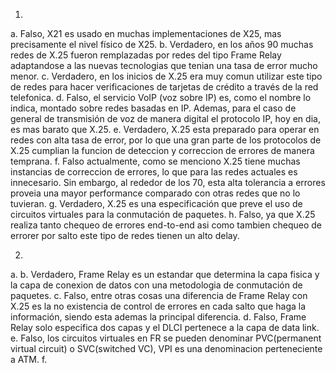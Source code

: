 1. 
a. Falso, X21 es usado en muchas implementaciones de X25, mas precisamente el nivel físico de X25.
b. Verdadero, en los años 90 muchas redes de X.25 fueron remplazadas por redes del tipo Frame Relay adaptandose a las nuevas tecnologias que tenian una tasa de error mucho menor.
c. Verdadero, en los inicios de X.25 era muy comun utilizar este tipo de redes para hacer verificaciones de tarjetas de crédito a través de la red telefonica.
d. Falso, el servicio VoIP (voz sobre IP) es, como el nombre lo indica, montado sobre redes basadas en IP. Ademas, para el caso de general de transmisión de voz de manera digital el protocolo IP, hoy en dia, es mas barato que X.25.
e. Verdadero, X.25 esta preparado para operar en redes con alta tasa de error, por lo que una gran parte de los protocolos de X.25 cumplian la funcion de deteccion y correccion de errores de manera temprana. 
f. Falso actualmente, como se menciono X.25 tiene muchas instancias de correccion de errores, lo que para las redes actuales es innecesario. Sin embargo, al rededor de los 70, esta alta tolerancia a errores proveia una mayor performance comparado con otras redes que no lo tuvieran.
g. Verdadero, X.25 es una especificación que preve el uso de circuitos virtuales para la conmutación de paquetes.
h. Falso, ya que X.25 realiza tanto chequeo de errores end-to-end asi como tambien chequeo de errorer por salto este tipo de redes tienen un alto delay.


2.

a. 
b. Verdadero, Frame Relay es un estandar que determina la capa fisica y la capa de conexion de datos con una metodologia de conmutación de paquetes.
c. Falso, entre otras cosas una diferencia de Frame Relay con X.25 es la no existencia de control de errores en cada salto que haga la información, siendo esta ademas la principal diferencia.
d. Falso, Frame Relay solo especifica dos capas y el DLCI pertenece a la capa de data link.
e. Falso, los circuitos virtuales en FR se pueden denominar PVC(permanent virtual circuit) o SVC(switched VC), VPI es una denominacion perteneciente a ATM.
f.
